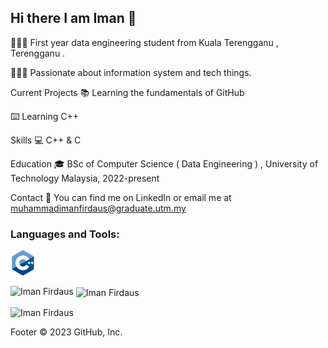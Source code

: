 ## Hi there I am Iman 👋

👩🏻‍🎓 First year data engineering student from Kuala Terengganu , Terengganu .

👩🏻‍💻 Passionate about information system and tech things.

Current Projects
📚 Learning the fundamentals of GitHub

⌨️ Learning C++

Skills
💻 C++ & C

Education
🎓 BSc of Computer Science ( Data Engineering ) , University of Technology Malaysia, 2022-present

Contact
📧 You can find me on LinkedIn or email me at muhammadimanfirdaus@graduate.utm.my




<h3 align="left">Languages and Tools:</h3>
<p align="left"> <a href="https://www.w3schools.com/cpp/" target="_blank" rel="noreferrer"> <img src="https://raw.githubusercontent.com/devicons/devicon/master/icons/cplusplus/cplusplus-original.svg" alt="cplusplus" width="40" height="40"/> </a> 

<p><img align="left" src="https://github-readme-stats.vercel.app/api/top-langs?username=MuhammadImanFirdaus&show_icons=true&locale=en&layout=compact" alt="Iman Firdaus" /></p>

<p>&nbsp;<img align="center" src="https://github-readme-stats.vercel.app/api?username=MuhammadImanFirdaus&show_icons=true&locale=en" alt="Iman Firdaus" /></p>

<p><img align="center" src="https://github-readme-streak-stats.herokuapp.com/?user=MuhammadImanFirdaus&" alt="Iman Firdaus" /></p>
Footer
© 2023 GitHub, Inc.

